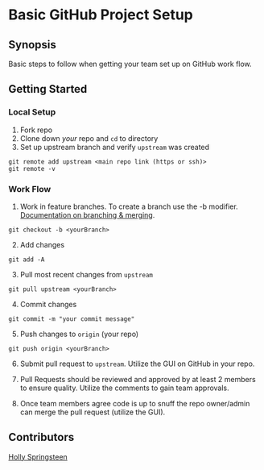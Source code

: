 # Basic GitHub Project Setup

## Synopsis

Basic steps to follow when getting your team set up on GitHub work flow.

## Getting Started

### Local Setup

1. Fork repo
2. Clone down _your_ repo and `cd` to directory
3. Set up upstream branch and verify `upstream` was created
  ```
  git remote add upstream <main repo link (https or ssh)>
  git remote -v
  ```

### Work Flow

1. Work in feature branches. To create a branch use the -b modifier. [Documentation on branching & merging](https://git-scm.com/book/en/v2/Git-Branching-Basic-Branching-and-Merging).

  ```
  git checkout -b <yourBranch>
  ```

2. Add changes

  ```
  git add -A
  ```

3. Pull most recent changes from `upstream`

  ```
  git pull upstream <yourBranch>
  ```

4. Commit changes

  ```
  git commit -m "your commit message"
  ```

5. Push changes to `origin` (your repo)

  ```
  git push origin <yourBranch>
  ```

6. Submit pull request to `upstream`. Utilize the GUI on GitHub in your repo.

7. Pull Requests should be reviewed and approved by at least 2 members to ensure quality. Utilize the comments to gain team approvals.

8. Once team members agree code is up to snuff the repo owner/admin can merge the pull request (utilize the GUI).

## Contributors

[Holly Springsteen](https://github.com/badwolf7)